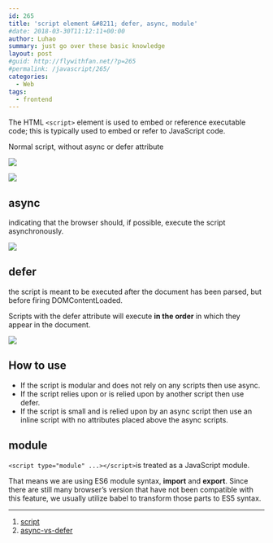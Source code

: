 ```yaml
---
id: 265
title: 'script element &#8211; defer, async, module'
#date: 2018-03-30T11:12:11+00:00
author: Luhao
summary: just go over these basic knowledge
layout: post
#guid: http://flywithfan.net/?p=265
#permalink: /javascript/265/
categories:
  - Web
tags:
  - frontend
---
```

The HTML `<script>` element is used to embed or reference executable code; this is typically used to embed or refer to JavaScript code.

Normal script, without async or defer attribute

![](http://www.growingwiththeweb.com/images/2014/02/26/legend.svg)

![](http://www.growingwiththeweb.com/images/2014/02/26/script.svg)

## async

indicating that the browser should, if possible, execute the script asynchronously.

![](http://www.growingwiththeweb.com/images/2014/02/26/script-async.svg)

## defer

the script is meant to be executed after the document has been parsed, but before firing DOMContentLoaded.
  
Scripts with the defer attribute will execute **in the order** in which they appear in the document.

![](http://www.growingwiththeweb.com/images/2014/02/26/script-defer.svg)

## How to use

  * If the script is modular and does not rely on any scripts then use async.
  * If the script relies upon or is relied upon by another script then use defer.
  * If the script is small and is relied upon by an async script then use an inline script with no attributes placed above the async scripts.

## module

`<script type="module" ...></script>`is treated as a JavaScript module.

That means we are using ES6 module syntax, **import** and **export**. Since there are still many browser&#8217;s version that have not been compatible with this feature, we usually utilize babel to transform those parts to ES5 syntax.

* * *

  1. [script](https://developer.mozilla.org/en-US/docs/Web/HTML/Element/script)
  2. [async-vs-defer](http://www.growingwiththeweb.com/2014/02/async-vs-defer-attributes.html)